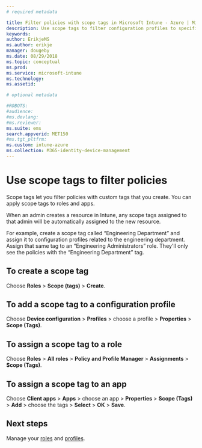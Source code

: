 ```yaml
---
# required metadata

title: Filter policies with scope tags in Microsoft Intune - Azure | Microsoft Docs
description: Use scope tags to filter configuration profiles to specific roles.
keywords:
author: ErikjeMS
ms.author: erikje
manager: dougeby
ms.date: 08/29/2018
ms.topic: conceptual
ms.prod:
ms.service: microsoft-intune
ms.technology:
ms.assetid: 

# optional metadata

#ROBOTS:
#audience:
#ms.devlang:
#ms.reviewer:
ms.suite: ems
search.appverid: MET150
#ms.tgt_pltfrm:
ms.custom: intune-azure
ms.collection: M365-identity-device-management
---
```


# Use scope tags to filter policies

Scope tags let you filter policies with custom tags that you create. You can apply scope tags to roles and apps.

When an admin creates a resource in Intune, any scope tags assigned to that admin will be automatically assigned to the new resource.

For example, create a scope tag called “Engineering Department” and assign it to configuration profiles related to the engineering department. Assign that same tag to an “Engineering Administrators” role. They'll only see the policies with the “Engineering Department” tag.

## To create a scope tag

Choose **Roles** > **Scope (tags)** > **Create**.

## To add a scope tag to a configuration profile

Choose **Device configuration** > **Profiles** > choose a profile > **Properties** > **Scope (Tags)**.

## To assign a scope tag to a role

Choose **Roles** > **All roles** > **Policy and Profile Manager** > **Assignments** > **Scope (Tags)**.

## To assign a scope tag to an app

Choose **Client apps** > **Apps** > choose an app > **Properties** > **Scope (Tags)** > **Add** > choose the tags > **Select** > **OK** > **Save**.


## Next steps

Manage your [roles](role-based-access-control.md) and [profiles](device-profile-assign.md).

